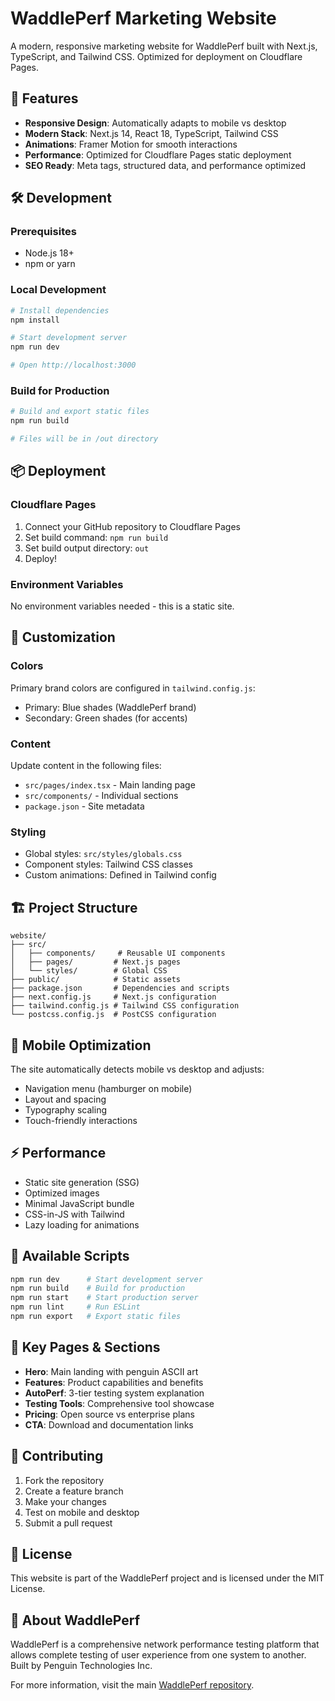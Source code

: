 # WaddlePerf Marketing Website

A modern, responsive marketing website for WaddlePerf built with Next.js, TypeScript, and Tailwind CSS. Optimized for deployment on Cloudflare Pages.

## 🚀 Features

- **Responsive Design**: Automatically adapts to mobile vs desktop
- **Modern Stack**: Next.js 14, React 18, TypeScript, Tailwind CSS
- **Animations**: Framer Motion for smooth interactions
- **Performance**: Optimized for Cloudflare Pages static deployment
- **SEO Ready**: Meta tags, structured data, and performance optimized

## 🛠️ Development

### Prerequisites
- Node.js 18+ 
- npm or yarn

### Local Development
```bash
# Install dependencies
npm install

# Start development server
npm run dev

# Open http://localhost:3000
```

### Build for Production
```bash
# Build and export static files
npm run build

# Files will be in /out directory
```

## 📦 Deployment

### Cloudflare Pages
1. Connect your GitHub repository to Cloudflare Pages
2. Set build command: `npm run build`
3. Set build output directory: `out`
4. Deploy!

### Environment Variables
No environment variables needed - this is a static site.

## 🎨 Customization

### Colors
Primary brand colors are configured in `tailwind.config.js`:
- Primary: Blue shades (WaddlePerf brand)
- Secondary: Green shades (for accents)

### Content
Update content in the following files:
- `src/pages/index.tsx` - Main landing page
- `src/components/` - Individual sections
- `package.json` - Site metadata

### Styling
- Global styles: `src/styles/globals.css`
- Component styles: Tailwind CSS classes
- Custom animations: Defined in Tailwind config

## 🏗️ Project Structure

```
website/
├── src/
│   ├── components/     # Reusable UI components
│   ├── pages/         # Next.js pages
│   └── styles/        # Global CSS
├── public/            # Static assets
├── package.json       # Dependencies and scripts
├── next.config.js     # Next.js configuration
├── tailwind.config.js # Tailwind CSS configuration
└── postcss.config.js  # PostCSS configuration
```

## 📱 Mobile Optimization

The site automatically detects mobile vs desktop and adjusts:
- Navigation menu (hamburger on mobile)
- Layout and spacing
- Typography scaling
- Touch-friendly interactions

## ⚡ Performance

- Static site generation (SSG)
- Optimized images
- Minimal JavaScript bundle
- CSS-in-JS with Tailwind
- Lazy loading for animations

## 🔧 Available Scripts

```bash
npm run dev      # Start development server
npm run build    # Build for production
npm run start    # Start production server
npm run lint     # Run ESLint
npm run export   # Export static files
```

## 🎯 Key Pages & Sections

- **Hero**: Main landing with penguin ASCII art
- **Features**: Product capabilities and benefits  
- **AutoPerf**: 3-tier testing system explanation
- **Testing Tools**: Comprehensive tool showcase
- **Pricing**: Open source vs enterprise plans
- **CTA**: Download and documentation links

## 🤝 Contributing

1. Fork the repository
2. Create a feature branch
3. Make your changes
4. Test on mobile and desktop
5. Submit a pull request

## 📄 License

This website is part of the WaddlePerf project and is licensed under the MIT License.

## 🐧 About WaddlePerf

WaddlePerf is a comprehensive network performance testing platform that allows complete testing of user experience from one system to another. Built by Penguin Technologies Inc.

For more information, visit the main [WaddlePerf repository](https://github.com/PenguinCloud/WaddlePerf).